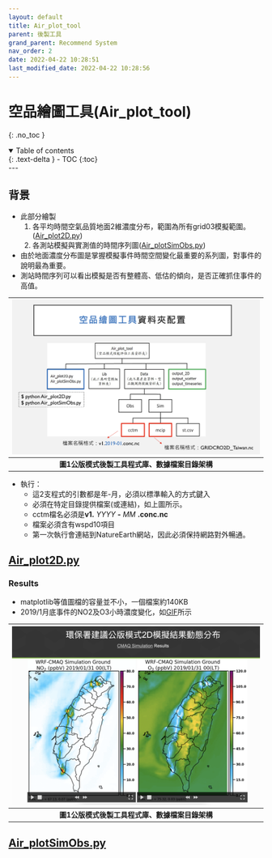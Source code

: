 ```yaml
---
layout: default
title: Air_plot_tool
parent: 後製工具
grand_parent: Recommend System
nav_order: 2
date: 2022-04-22 10:28:51
last_modified_date: 2022-04-22 10:28:56
---
```


# 空品繪圖工具(Air_plot_tool)
{: .no_toc }

<details open markdown="block">
  <summary>
    Table of contents
  </summary>
  {: .text-delta }
- TOC
{:toc}
</details>
---

## 背景
- 此部分繪製
  1. 各平均時間空氣品質地面2維濃度分布，範圍為所有grid03模擬範圍。([Air_plot2D.py](https://github.com/sinotec2/Focus-on-Air-Quality/blob/main/GridModels/TWNEPA_RecommCMAQ/post_process/Air_plot2D.py))
  2. 各測站模擬與實測值的時間序列圖([Air_plotSimObs.py](https://github.com/sinotec2/Focus-on-Air-Quality/blob/main/GridModels/TWNEPA_RecommCMAQ/post_process/Air_plotSimObs.py))
- 由於地面濃度分布圖是掌握模擬事件時間空間變化最重要的系列圖，對事件的說明最為重要。
- 測站時間序列可以看出模擬是否有整體高、低估的傾向，是否正確抓住事件的高值。

| ![air_plot.PNG](https://github.com/sinotec2/Focus-on-Air-Quality/raw/main/assets/images/air_plot.png) |
|:--:|
| <b>圖1公版模式後製工具程式庫、數據檔案目錄架構</b>|

- 執行：
  - 這2支程式的引數都是年-月，必須以標準輸入的方式鍵入
  - 必須在特定目錄提供檔案(或連結)，如上圖所示。
  - cctm檔名必須是**v1.** *YYYY* **-** *MM* **.conc.nc**
  - 檔案必須含有wspd10項目
  - 第一次執行會連結到NatureEarth網站，因此必須保持網路對外暢通。

## [Air_plot2D.py](https://github.com/sinotec2/Focus-on-Air-Quality/blob/main/GridModels/TWNEPA_RecommCMAQ/post_process/Air_plot2D.py)
### Results
- matplotlib等值圖檔的容量並不小，一個檔案約140KB
- 2019/1月底事件的NO2及O3小時濃度變化，如[GIF](https://sinotec2.github.io/RecModResults/)所示


| ![air_plot_result.PNG](https://github.com/sinotec2/Focus-on-Air-Quality/raw/main/assets/images/air_plot_result.png) |
|:--:|
| <b>圖1公版模式後製工具程式庫、數據檔案目錄架構</b>|



## [Air_plotSimObs.py](https://github.com/sinotec2/Focus-on-Air-Quality/blob/main/GridModels/TWNEPA_RecommCMAQ/post_process/Air_plotSimObs.py)


